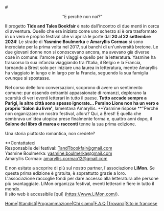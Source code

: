 #<center>“E perché non noi?”</center>

Il progetto **Tide and Tales Bookfair** è nato dall'incontro di due menti in cerca di avventura.
Quello che era iniziato come uno scherzo si è ora trasformato in un vero e proprio festival che vi aprirà le porte dal **20 al 22 settembre 2024**!
Le strade di **Yasmine Boulmerka** e **Amaryllis Cormao** si sono incrociate per la prima volta nel 2017, sui banchi di un'università bretone. Le due giovani donne non si conoscevano ancora, ma avevano già diverse cose in comune: l'amore per i viaggi e quello per la letteratura. Yasmine ha trascorso la sua infanzia viaggiando tra l'Italia, il Belgio e la Francia, tornando a Brest solo per iniziare una laurea in letteratura, mentre Amaryllis ha viaggiato in lungo e in largo per la Francia, seguendo la sua famiglia ovunque si spostasse. 

Nel corso delle loro conversazioni, scoprono di avere un sentimento comune: pur essendo entrambi appassionate di romanzi, deplorano la scarsità di veri eventi letterari in tutto il paese. 
**Tutto accade sempre a Parigi, le altre città sono spesso ignorate... Persino Lione non ha un vero e proprio 'Salon du livre'**, lamentava Amaryllis. **Yasmine rispose **"Perché non organizzare un nostro festival, allora? Qui, a Brest!
E quella che sembrava un'idea utopica prese finalmente forma e, quattro anni dopo, il **Salone del libro di marea e racconti** tenne la sua prima edizione.

Una storia piuttosto romantica, non credete?

**Contattateci  
Responsabile del festival: TandTbookfair@gmail.com  
Yasmine Boulmerka: yasmine.boulmerka@gmail.com  
Amaryllis Cormao: amaryllis.cormao12@gmail.com  

E non esitate a scoprire di più sul nostro partner, l'associazione **LiMon**. Se questa prima edizione è gratuita, è soprattutto grazie a loro.  
L'associazione raccoglie fondi per dare accesso alla letteratura alle persone più svantaggiate. LiMon organizza festival, eventi letterari e fiere in tutto il mondo.  
Il sito web è accessibile [qui] (https://www.LiMon.com/).

[Home](index.md)|[Standisti](Exposants.md)|[Programmazione](Programmation.md)|[Chi siamo](Aboutus.md)|[F.A.Q.](Questions.md)|[Trovarci](Whereto.md)|[Sito in francese](../fr/AboutUs.md)
